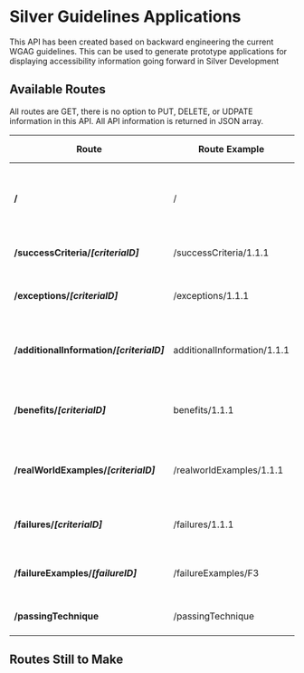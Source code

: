 # Silver Guidelines Applications

This API has been created based on backward engineering the current WGAG guidelines. This can be used to generate prototype applications for displaying accessibility information going forward in Silver Development

## Available Routes
All routes are GET, there is no option to PUT, DELETE, or UDPATE information in this API. All API information is returned in JSON array.

Route | Route Example | Route Description
------|-------|----
**/** | / | Used to check API is active. Should return **Welcome to the Silver Prototype API**
**/successCriteria/*[criteriaID]*** | /successCriteria/1.1.1 | Returns an individual Success Criteria
**/exceptions/*[criteriaID]*** | /exceptions/1.1.1 | Returns all exceptions for a given successCriteriaID
**/additionalInformation/*[criteriaID]*** | additionalInformation/1.1.1 | returns all additional information for a given successCriteriaID
**/benefits/*[criteriaID]*** | benefits/1.1.1 | returns a list of benefits associated with a given successCriteria
**/realWorldExamples/*[criteriaID]*** | /realworldExamples/1.1.1 | returns all real world examples associated with a given successCriteriaID
**/failures/*[criteriaID]*** | /failures/1.1.1 | returns all failures attached to a given successCriteriaID
**/failureExamples/*[failureID]*** | /failureExamples/F3 | returns all failure examples attached to a given failureID
**/passingTechnique** | /passingTechnique | returns a list of all passing techniques

## Routes Still to Make
